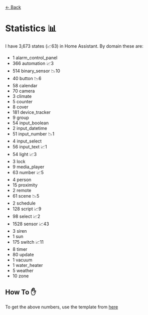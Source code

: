 [<- Back](README.md)
# Statistics 📊
I have 3,673 states (📈63) in Home Assistant.
By domain these are:
-   1 alarm_control_panel
-   366 automation 📈3
-   514 binary_sensor 📉10
-   40 button 📉6
-   58 calendar
-   70 camera
-   3 climate
-   5 counter
-   8 cover
-   181 device_tracker
-   9 group
-   54 input_boolean
-   2 input_datetime
-   51 input_number 📉1
-   4 input_select
-   56 input_text 📈1
-   54 light 📈3
-   3 lock
-   9 media_player
-   63 number 📈5
-   4 person
-   15 proximity
-   2 remote
-   61 scene 📉5
-   2 schedule
-   128 script 📈9
-   98 select 📈2
-   1528 sensor 📈43
-   3 siren
-   1 sun
-   175 switch 📈11
-   8 timer
-   80 update
-   1 vacuum
-   1 water_heater
-   5 weather
-   10 zone

## How To ✋
To get the above numbers, use the template from [here](https://www.reddit.com/r/homeassistant/comments/plmy7e/use_this_template_and_show_us_some_details_about/?utm_medium=android_app&utm_source=share)

